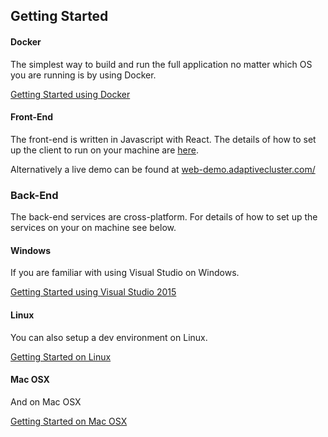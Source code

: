 ## Getting Started

#### Docker

The simplest way to build and run the full application no matter which OS you are running is by using Docker.

[Getting Started using Docker](docker-setup.md)

#### Front-End

The front-end is written in Javascript with React. The details of how to set up the client to run on your machine are [here](../../src/client/README.md).

Alternatively a live demo can be found at [web-demo.adaptivecluster.com/](http://web-demo.adaptivecluster.com/)

### Back-End

The back-end services are cross-platform. For details of how to set up the services on your on machine see below.

#### Windows

If you are familiar with using Visual Studio on Windows.

[Getting Started using Visual Studio 2015](vs-setup.md)

#### Linux

You can also setup a dev environment on Linux.

[Getting Started on Linux](linux-setup.md)

#### Mac OSX

And on Mac OSX

[Getting Started on Mac OSX](macos-setup.md)
